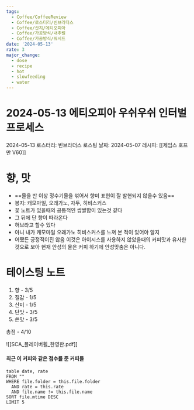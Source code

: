 ```yaml
---
tags:
  - Coffee/CoffeeReview
  - Coffee/로스터리/빈브라더스
  - Coffee/산지/에티오피아
  - Coffee/가공방식/내추럴
  - Coffee/가공방식/워시드
date: '2024-05-13'
rate: 3
major_change:
  - dose
  - recipe
  - hot
  - slowfeeding
  - water
---
```

# 2024-05-13 에티오피아 우쉬우쉬 인터벌 프로세스
2024-05-13
로스터리: 빈브라더스
로스팅 날짜: 2024-05-07
레시피: [[제임스 호프만 V60]]
# 향, 맛
- ==물을 반 이상 정수기물을 섞어서 향미 표현이 잘 발현되지 않을수 있음== 
- 봉지: 캐모마일, 오래가노, 자두, 히비스커스
- 꽃 노트가 있을때의 공통적인 쌉쌀함이 있는것 같다
- 그 뒤에 단 향이 따라온다
- 허브라고 할수 있다
- 아니 내가 캐모마일 오래가노 히비스커스를 느껴 본 적이 있어야 알지
- 어쨌든 긍정적이진 않음 이것은 아이시스를 사용하지 않았을때의 커피맛과 유사한것으로 보아 현재 안성의 물은 커피 하기에 안성맞춤은 아니다.
# 테이스팅 노트
1. 향 - 3/5
2. 질감 - 1/5
3. 산미 - 1/5
4. 단맛 - 3/5
5. 쓴맛 - 3/5

총점 - 4/10



![[SCA_플레이버휠_한영판.pdf]]


#### 최근 이 커피와 같은 점수를 준 커피들
```dataview
table date, rate
FROM ""
WHERE file.folder = this.file.folder
  AND rate = this.rate
  AND file.name != this.file.name
SORT file.mtime DESC
LIMIT 5
```
